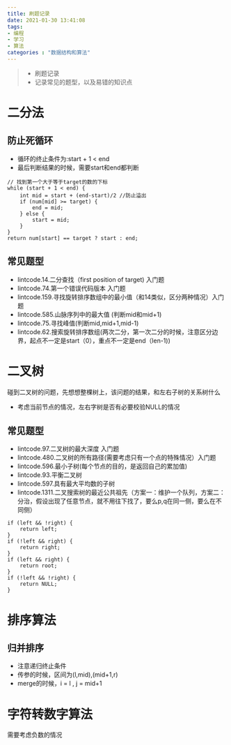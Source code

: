 ```yaml
---
title: 刷题记录
date: 2021-01-30 13:41:08
tags:
- 编程
- 学习
- 算法
categories : "数据结构和算法"
---
```


> - 刷题记录
> - 记录常见的题型，以及易错的知识点

<!--more-->

# 二分法
## 防止死循环
- 循环的终止条件为:start + 1 < end
- 最后判断结果的时候，需要start和end都判断
```
// 找到第一个大于等于target的数的下标
while (start + 1 < end) {
    int mid = start + (end-start)/2 //防止溢出
    if (num[mid] >= target) {
        end = mid;
    } else {
        start = mid;
    }
}
return num[start] == target ? start : end;
```

## 常见题型
- lintcode.14.二分查找（first position of target) 入门题
- lintcode.74.第一个错误代码版本 入门题
- lintcode.159.寻找旋转排序数组中的最小值（和14类似，区分两种情况）入门题
- lintcode.585.山脉序列中的最大值 (判断mid和mid+1)
- lintcode.75.寻找峰值(判断mid,mid+1,mid-1)
- lintcode.62.搜索旋转排序数组(两次二分，第一次二分的时候，注意区分边界，起点不一定是start（0），重点不一定是end（len-1))

# 二叉树
碰到二叉树的问题，先想想整棵树上，该问题的结果，和左右子树的关系树什么

- 考虑当前节点的情况，左右字树是否有必要校验NULL的情况

## 常见题型
- lintcode.97.二叉树的最大深度 入门题
- lintcode.480.二叉树的所有路径(需要考虑只有一个点的特殊情况）入门题
- lintcode.596.最小子树(每个节点的目的，是返回自己的累加值)
- lintcode.93.平衡二叉树
- lintcode.597.具有最大平均数的子树
- lintcode.1311.二叉搜索树的最近公共祖先（方案一：维护一个队列，方案二：分治，假设出现了任意节点，就不用往下找了，要么p,q在同一侧，要么在不同侧）
```
if (left && !right) {
    return left;
}
if (!left && right) {
    return right;
}
if (left && right) {
    return root;
}
if (!left && !right) {
    return NULL;
}
```


# 排序算法
## 归并排序
- 注意递归终止条件
- 传参的时候，区间为(l,mid),(mid+1,r)
- merge的时候，i = l , j = mid+1

# 字符转数字算法
需要考虑负数的情况